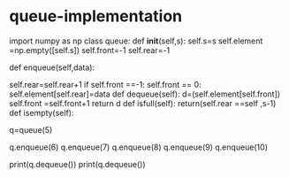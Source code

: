 # queue-implementation
import numpy as np
class queue:
  def __init__(self,s):
    self.s=s
    self.element =np.empty([self.s])
    self.front=-1
    self.rear=-1

def enqueue(self,data):

  self.rear=self.rear+1
    if self.front ==-1:
      self.front == 0:
  self.element[self.rear]=data
def dequeue(self):
  d=(self.element[self.front])
  self.front =self.front+1
  return d
def isfull(self):
  return(self.rear ==self ,s-1)
def isempty(self):

q=queue(5)

q.enqueue(6)
q.enqueue(7)
q.enqueue(8) 
q.enqueue(9)
q.enqueue(10)


print(q.dequeue())
print(q.dequeue())


